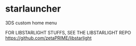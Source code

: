 # starlauncher
3DS custom home menu

FOR LIBSTARLIGHT STUFFS, SEE THE LIBSTARLIGHT REPO
https://github.com/zetaPRIME/libstarlight
